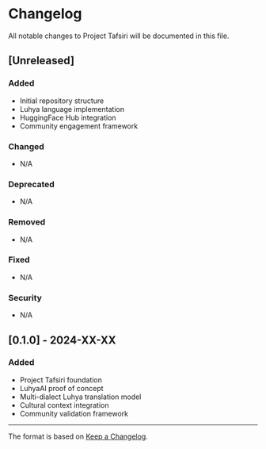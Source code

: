 # Changelog

All notable changes to Project Tafsiri will be documented in this file.

## [Unreleased]

### Added
- Initial repository structure
- Luhya language implementation
- HuggingFace Hub integration
- Community engagement framework

### Changed
- N/A

### Deprecated
- N/A

### Removed
- N/A

### Fixed
- N/A

### Security
- N/A

## [0.1.0] - 2024-XX-XX

### Added
- Project Tafsiri foundation
- LuhyaAI proof of concept
- Multi-dialect Luhya translation model
- Cultural context integration
- Community validation framework

---

The format is based on [Keep a Changelog](https://keepachangelog.com/en/1.0.0/).
